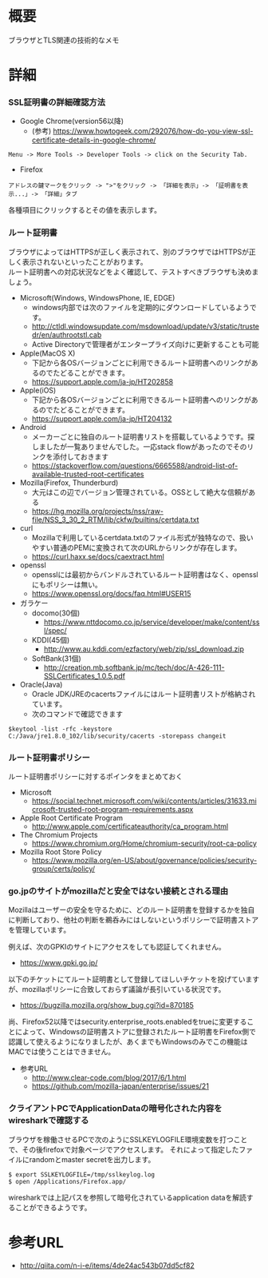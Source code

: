 # 概要
ブラウザとTLS関連の技術的なメモ

# 詳細

### SSL証明書の詳細確認方法

- Google Chrome(version56以降)
  - (参考) https://www.howtogeek.com/292076/how-do-you-view-ssl-certificate-details-in-google-chrome/
```
Menu -> More Tools -> Developer Tools -> click on the Security Tab. 
```
- Firefox
```
アドレスの鍵マークをクリック -> ">"をクリック -> 「詳細を表示」-> 「証明書を表示...」-> 「詳細」タブ
```
各種項目にクリックするとその値を表示します。


### ルート証明書
ブラウザによってはHTTPSが正しく表示されて、別のブラウザではHTTPSが正しく表示されないといったことがおります。  
ルート証明書への対応状況などをよく確認して、テストすべきブラウザも決めましょう。
- Microsoft(Windows, WindowsPhone, IE, EDGE)
  - windows内部では次のファイルを定期的にダウンロードしているようです。
  - http://ctldl.windowsupdate.com/msdownload/update/v3/static/trustedr/en/authrootstl.cab
  - Active Directoryで管理者がエンタープライズ向けに更新することも可能
- Apple(MacOS X)
  - 下記から各OSバージョンごとに利用できるルート証明書へのリンクがあるのでたどることができます。
  - https://support.apple.com/ja-jp/HT202858
- Apple(iOS)
  - 下記から各OSバージョンごとに利用できるルート証明書へのリンクがあるのでたどることができます。
  - https://support.apple.com/ja-jp/HT204132
- Android
  - メーカーごとに独自のルート証明書リストを搭載しているようです。探しましたが一覧ありませんでした。一応stack flowがあったのでそのリンクを添付しておきます
  - https://stackoverflow.com/questions/6665588/android-list-of-available-trusted-root-certificates
- Mozilla(Firefox, Thunderburd)
  - 大元はこの辺でバージョン管理されている。OSSとして絶大な信頼がある
  - https://hg.mozilla.org/projects/nss/raw-file/NSS_3_30_2_RTM/lib/ckfw/builtins/certdata.txt
- curl
  - Mozillaで利用しているcertdata.txtのファイル形式が独特なので、扱いやすい普通のPEMに変換されて次のURLからリンクが存在します。
  - https://curl.haxx.se/docs/caextract.html
- openssl
  - opensslには最初からバンドルされているルート証明書はなく、opensslにもポリシーは無い。
  - https://www.openssl.org/docs/faq.html#USER15
- ガラケー
  - docomo(30個)
    - https://www.nttdocomo.co.jp/service/developer/make/content/ssl/spec/
  - KDDI(45個)
    - http://www.au.kddi.com/ezfactory/web/zip/ssl_download.zip
  - SoftBank(31個)
    - http://creation.mb.softbank.jp/mc/tech/doc/A-426-111-SSLCertificates_1.0.5.pdf
- Oracle(Java)
  - Oracle JDK/JREのcacertsファイルにはルート証明書リストが格納されています。
  - 次のコマンドで確認できます
```
$keytool -list -rfc -keystore C:/Java/jre1.8.0_102/lib/security/cacerts -storepass changeit
```

### ルート証明書ポリシー
ルート証明書ポリシーに対するポインタをまとめておく
- Microsoft
  - https://social.technet.microsoft.com/wiki/contents/articles/31633.microsoft-trusted-root-program-requirements.aspx
- Apple Root Certificate Program
  - http://www.apple.com/certificateauthority/ca_program.html
- The Chromium Projects
  - https://www.chromium.org/Home/chromium-security/root-ca-policy
- Mozilla Root Store Policy
  - https://www.mozilla.org/en-US/about/governance/policies/security-group/certs/policy/

### go.jpのサイトがmozillaだと安全ではない接続とされる理由
Mozillaはユーザーの安全を守るために、どのルート証明書を登録するかを独自に判断しており、他社の判断を鵜呑みにはしないというポリシーで証明書ストアを管理しています。

例えば、次のGPKIのサイトにアクセスをしても認証してくれません。
- https://www.gpki.go.jp/

以下のチケットにてルート証明書として登録してほしいチケットを投げていますが、mozillaポリシーに合致しておらず議論が長引いている状況です。
- https://bugzilla.mozilla.org/show_bug.cgi?id=870185

尚、Firefox52以降ではsecurity.enterprise_roots.enabledをtrueに変更することによって、Windowsの証明書ストアに登録されたルート証明書をFirefox側で認識して使えるようになりましたが、あくまでもWindowsのみでこの機能はMACでは使うことはできません。
- 参考URL
  - http://www.clear-code.com/blog/2017/6/1.html
  - https://github.com/mozilla-japan/enterprise/issues/21

### クライアントPCでApplicationDataの暗号化された内容をwiresharkで確認する
ブラウザを稼働させるPCで次のようにSSLKEYLOGFILE環境変数を打つことで、その後firefoxで対象ページでアクセスします。
それによって指定したファイルにrandomとmaster secretを出力します。
```
$ export SSLKEYLOGFILE=/tmp/sslkeylog.log
$ open /Applications/Firefox.app/
```

wiresharkでは上記パスを参照して暗号化されているapplication dataを解読することができるようです。

# 参考URL
- http://qiita.com/n-i-e/items/4de24ac543b07dd5cf82

